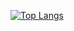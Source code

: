 [![Top Langs](https://github-readme-stats.vercel.app/api?username=meysam-jeffrey&layout=compact&rank_icon=github)](https://github.com/meysam-jeffrey/github-readme-stats)
